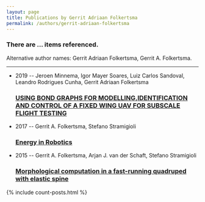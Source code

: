 ```yaml
---
layout: page
title: Publications by Gerrit Adriaan Folkertsma
permalink: /authors/gerrit-adriaan-folkertsma
---
```


<h3 id="number-posts">There are ... items referenced.</h3>
<p id='info-authors'>Alternative author names: Gerrit Adriaan Folkertsma, Gerrit A. Folkertsma.</p>
<hr />
<ul class="post-list">
<li><span class='post-meta'>2019 -- Jeroen Minnema, Igor Mayer Soares, Luiz Carlos Sandoval, Leandro Rodrigues Cunha, Gerrit Adriaan Folkertsma</span><h3><a class='post-link' href="{{ site.baseurl }}/using-bond-graphs-for-modelling-identification-and-control-of-a-fixed-wing-uav-for-subscale-flight-testing">USING BOND GRAPHS FOR MODELLING,IDENTIFICATION AND CONTROL OF A FIXED WING UAV FOR SUBSCALE FLIGHT TESTING</a></h3></li>
<li><span class='post-meta'>2017 -- Gerrit A. Folkertsma, Stefano Stramigioli</span><h3><a class='post-link' href="{{ site.baseurl }}/energy-in-robotics">Energy in Robotics</a></h3></li>
<li><span class='post-meta'>2015 -- Gerrit A. Folkertsma, Arjan J. van der Schaft, Stefano Stramigioli</span><h3><a class='post-link' href="{{ site.baseurl }}/morphological-computation-in-a-fast-running-quadruped-with-elastic-spine">Morphological computation in a fast-running quadruped with elastic spine</a></h3></li>

</ul>
{% include count-posts.html %}
